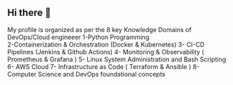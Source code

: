 ## Hi there 👋
My profile is organized as per the 8 key Knowledge Domains of DevOps/Cloud engineeer
1-Python Programming  
2-Containerization & Orchestration (Docker & Kubernetes)
   3- CI-CD Pipelines (Jenkins & Github Actions)
   4- Monitoring & Observability ( Prometheus & Grafana )
   5- Linux System Administration and Bash Scripting
   6- AWS Cloud 
   7- Infrastructure as Code ( Terraform & Ansible )
   8- Computer Science and DevOps foundational concepts
